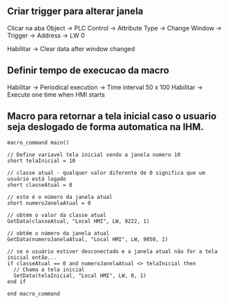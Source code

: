 ## Criar trigger para alterar janela 

Clicar na aba Object -> PLC Control -> Attribute Type -> Change Window -> Trigger -> Address -> LW 0

Habilitar -> Clear data after window changed

## Definir tempo de execucao da macro

Habilitar -> Periodical execution -> Time interval 50 x 100 
Habilitar -> Execute one time when HMI starts

## Macro para retornar a tela inicial caso o usuario seja deslogado de forma automatica na IHM.

```vbscript
macro_command main()

// Define variavel tela inicial sendo a janela numero 10
short telaInicial = 10

// classe atual - qualquer valor diferente de 0 significa que um usuário está logado
short classeAtual = 0

// este é o número da janela atual
short numeroJanelaAtual = 0

// obtém o valor da classe atual
GetData(classeAtual, "Local HMI", LW, 9222, 1)

// obtém o número da janela atual
GetData(numeroJanelaAtual, "Local HMI", LW, 9050, 1) 

// se o usuário estiver desconectado e a janela atual não for a tela inicial então...
if classeAtual == 0 and numeroJanelaAtual <> telaInicial then 
  // Chama a tela inicial
  SetData(telaInicial, "Local HMI", LW, 0, 1) 
end if

end macro_command
```